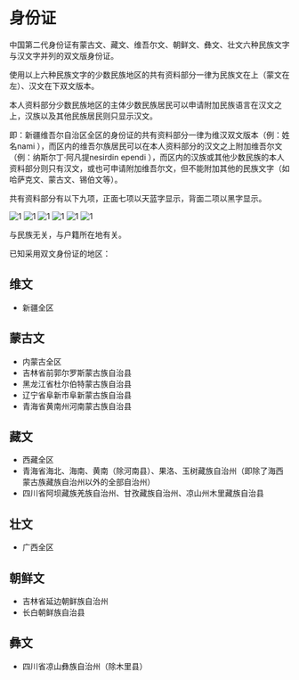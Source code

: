 # 身份证

中国第二代身份证有蒙古文、藏文、维吾尔文、朝鲜文、彝文、壮文六种民族文字与汉文字并列的双文版身份证。

使用以上六种民族文字的少数民族地区的共有资料部分一律为民族文在上（蒙文在左）、汉文在下双文版本。

本人资料部分少数民族地区的主体少数民族居民可以申请附加民族语言在汉文之上，汉族以及其他民族居民则只显示汉文。

即：新疆维吾尔自治区全区的身份证的共有资料部分一律为维汉双文版本（例：姓名nami ），而区内的维吾尔族居民可以在本人资料部分的汉文之上附加维吾尔文（例：纳斯尔丁·阿凡提nesirdin ependi ），而区内的汉族或其他少数民族的本人资料部分则只有汉文，或也可申请附加维吾尔文，但不能附加其他的民族文字（如哈萨克文、蒙古文、锡伯文等）。

共有资料部分有以下九项，正面七项以天蓝字显示，背面二项以黑字显示。

![1](/img/id_card/蒙古文.jpg)
![1](/img/id_card/藏文.jpg)
![1](/img/id_card/维吾尔文.jpg)
![1](/img/id_card/朝鲜文.jpg)
![1](/img/id_card/彝文.jpg)
![1](/img/id_card/壮文.jpg)

与民族无关，与户籍所在地有关。

已知采用双文身份证的地区：

## 维文

- 新疆全区

## 蒙古文

- 内蒙古全区
- 吉林省前郭尔罗斯蒙古族自治县
- 黑龙江省杜尔伯特蒙古族自治县
- 辽宁省阜新市阜新蒙古族自治县
- 青海省黄南州河南蒙古族自治县

## 藏文

- 西藏全区
- 青海省海北、海南、黄南（除河南县）、果洛、玉树藏族自治州（即除了海西蒙古族藏族自治州以外的全部自治州）
- 四川省阿坝藏族羌族自治州、甘孜藏族自治州、凉山州木里藏族自治县

## 壮文

- 广西全区

## 朝鲜文

- 吉林省延边朝鲜族自治州
- 长白朝鲜族自治县

## 彝文

- 四川省凉山彝族自治州（除木里县）
